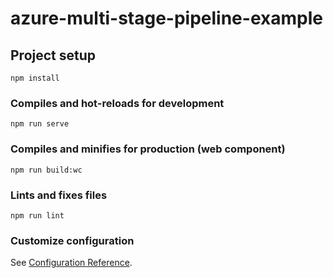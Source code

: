 # azure-multi-stage-pipeline-example

## Project setup

```
npm install
```

### Compiles and hot-reloads for development

```
npm run serve
```

### Compiles and minifies for production (web component)

```
npm run build:wc
```

### Lints and fixes files

```
npm run lint
```

### Customize configuration

See [Configuration Reference](https://cli.vuejs.org/config/).
